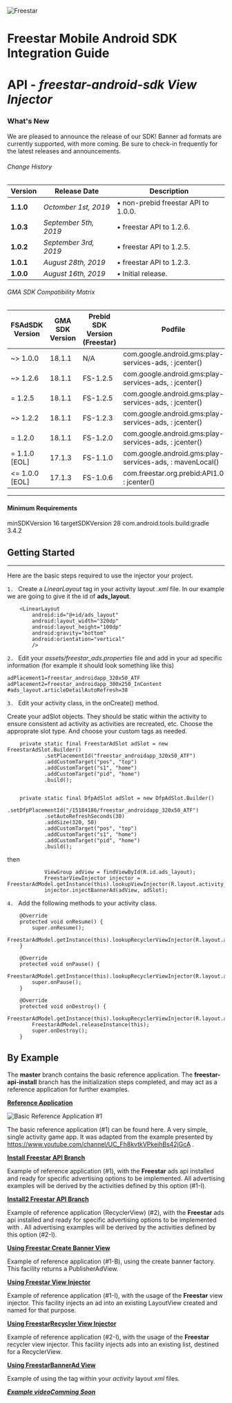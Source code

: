 ![Freestar](https://github.com/freestarcapital/Freestar-Mobile-Android-SDK/raw/master/images/freestar.jpg)
# Freestar Mobile Android SDK Integration Guide
# API - _freestar-android-sdk_ ***View Injector***

### What's New
We are pleased to announce the release of our SDK! Banner ad formats are currently supported, with more coming.  Be sure to check-in frequently for the latest releases and announcements.

###### Change History
| Version | Release Date | Description |
| ---- | ------- | ----------- |
| __1.1.0__ | _Octomber 1st, 2019_ |  • non-prebid freestar API to 1.0.0. |
| __1.0.3__ | _September 5th, 2019_ |  • freestar API to 1.2.6. |
| __1.0.2__ | _September 3rd, 2019_ |  • freestar API to 1.2.5. |
| __1.0.1__ | _August 28th, 2019_ |  • freestar API to 1.2.3. |
| __1.0.0__ | _August 16th, 2019_ |  • Initial release. |

###### GMA SDK Compatibility Matrix

| FSAdSDK Version | GMA SDK Version | Prebid SDK Version<br>(Freestar) | Podfile |
| ---- | ----- | ----- | ------------ |
| ~> 1.0.0 | 18.1.1 | N/A | com.google.android.gms:play-services-ads, : jcenter() |
| ~> 1.2.6 | 18.1.1 | FS-1.2.5 | com.google.android.gms:play-services-ads, : jcenter() |
| = 1.2.5 | 18.1.1 | FS-1.2.5 | com.google.android.gms:play-services-ads, : jcenter() |
| ~> 1.2.2 | 18.1.1 | FS-1.2.3 | com.google.android.gms:play-services-ads, : jcenter() |
| = 1.2.0 | 18.1.1 | FS-1.2.0 | com.google.android.gms:play-services-ads, : jcenter() |
| = 1.1.0 [EOL]| 17.1.3 | FS-1.1.0 | com.google.android.gms:play-services-ads, : mavenLocal() |
| <= 1.0.0 [EOL]| 17.1.3 | FS-1.0.6 | com.freestar.org.prebid:API1.0 : jcenter() |

---
#### Minimum Requirements
minSDKVersion 16
targetSDKVersion 28
com.android.tools.build:gradle 3.4.2

## Getting Started
---

Here are the basic steps required to use the injector your project.

`1. ` Create a _LinearLayout_ tag in your activity layout _.xml_ file.  In our example we are going to give it the id of **ads_layout**.

```
    <LinearLayout
        android:id="@+id/ads_layout"
        android:layout_width="320dp"
        android:layout_height="100dp"
        android:gravity="bottom"
        android:orientation="vertical"
        />
```

`2. ` Edit your _assets/freestar_ads.properties_ file and add in your ad specific information (for example it should look something like this)

```
adPlacement1=freestar_androidapp_320x50_ATF
adPlacement2=freestar_androidapp_300x250_InContent
#ads_layout.articleDetailAutoRefresh=38
```

`3. ` Edit your activity class, in the onCreate() method.


Create your adSlot objects.  They should be static within the activity to ensure consistent ad activity as activities are recreated, etc.  Choose the approprate slot type.  And choose your custom tags as needed.

```
    private static final FreestarAdSlot adSlot = new FreestarAdSlot.Builder()
            .setPlacementId("freestar_androidapp_320x50_ATF")
            .addCustomTarget("pos", "top")
            .addCustomTarget("s1", "home")
            .addCustomTarget("pid", "home")
            .build();


    private static final DfpAdSlot adSlot = new DfpAdSlot.Builder()
            .setDfpPlacementId("/15184186/freestar_androidapp_320x50_ATF")
            .setAutoRefreshSeconds(30)
            .addSize(320, 50)
            .addCustomTarget("pos", "top")
            .addCustomTarget("s1", "home")
            .addCustomTarget("pid", "home")
            .build();
```

then

```
            ViewGroup adView = findViewById(R.id.ads_layout);
            FreestarViewInjector injector = FreestarAdModel.getInstance(this).lookupViewInjector(R.layout.activity_main);
            injector.injectBannerAd(adView, adSlot);

```

`4. ` Add the following methods to your activity class. 

```
    @Override
    protected void onResume() {
        super.onResume();
        FreestarAdModel.getInstance(this).lookupRecyclerViewInjector(R.layout.activity_main).resumeBannerAds();
    }

    @Override
    protected void onPause() {
        FreestarAdModel.getInstance(this).lookupRecyclerViewInjector(R.layout.activity_main).pauseBannerAds();
        super.onPause();
    }

    @Override
    protected void onDestroy() {
        FreestarAdModel.getInstance(this).lookupRecyclerViewInjector(R.layout.activity_main).destroyBannerAds();
        FreestarAdModel.releaseInstance(this);
        super.onDestroy();
    }

```

## By Example

The **master** branch contains the basic reference application.  The **freestar-api-install** branch has the initialization steps completed, and may act as a reference application for further examples.

[**Reference Application**](https://freestarcapital/Freestar-Mobile-Android-SDK/new/master)

![**Basic Reference Application #1**](https://github.com/freestarcapital/Freestar-Mobile-Android-SDK/raw/master/images/app-FSA-1-0.png)

The basic reference application (#1) can be found here.  A very simple, single activity game app.  It was adapted from the example presented by https://www.youtube.com/channel/UC_Fh8kvtkVPkeihBs42jGcA .

[**Install Freestar API Branch**](https://github.com/freestarcapital/Freestar-Mobile-Android-SDK/new/freestar-api-install)

Example of reference application (#1), with the **Freestar** ads api installed and ready for specific advertising options to be implemented.  All advertising examples will be derived by the activities defined by this option (#1-I).

[**Install2 Freestar API Branch**](https://github.com/freestarcapital/Freestar-Mobile-Android-SDK/new/freestar-api-install2)

Example of reference application (RecyclerView) (#2), with the **Freestar** ads api installed and ready for specific advertising options to be implemented with .  All advertising examples will be derived by the activities defined by this option (#2-I).

[**Using Freestar Create Banner View**](https://github.com/freestarcapital/Freestar-Mobile-Android-SDK/new/create-banner)

Example of reference application (#1-B), using the create banner factory.  This facility returns a PublisherAdView.

[**Using Freestar View Injector**](https://github.com/freestarcapital/Freestar-Mobile-Android-SDK/new/freestar-view-injector)

Example of reference application (#1-I), with the usage of the **Freestar** view injector.  This facility injects an ad into an existing LayoutView created and named for that purpose.

[**Using FreestarRecycler View Injector**](https://github.com/freestarcapital/Freestar-Mobile-Android-SDK/new/freestar-recycler-view-injector)

Example of reference application (#2-I), with the usage of the **Freestar** recycler view injector.  This facility injects ads into an existing list, destined for a RecyclerView.

[**Using FreestarBannerAd View**](https://github.com/freestarcapital/Freestar-Mobile-Android-SDK/new/freestar-banner-ad)

Example of using the <FreestarBannerAd> tag within your _activity_ layout _xml_ files.

[_**Example video**_***Comming Soon***]()


